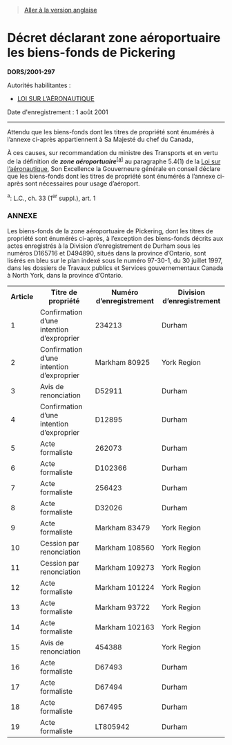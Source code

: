 > [Aller à la version anglaise](/en/Regulations/Statutory%20Orders%20and%20Regulations/2001/297.md)

# Décret déclarant zone aéroportuaire les biens-fonds de Pickering

**DORS/2001-297**

Autorités habilitantes : 
- [LOI SUR L’AÉRONAUTIQUE](/fr/Lois/Lois%20révisées%20du%20Canada/A/A-2.md)

Date d'enregistrement : 1 août 2001

----------

Attendu que les biens-fonds dont les titres de propriété sont énumérés à l’annexe ci-après appartiennent à Sa Majesté du chef du Canada,

À ces causes, sur recommandation du ministre des Transports et en vertu de la définition de ***zone aéroportuaire***<sup><a href='#footnotea_f'>[a]</a></sup> au paragraphe 5.4(1) de la [Loi sur l’aéronautique](/fr/Lois/Lois%20révisées%20du%20Canada/A/A-2.md), Son Excellence la Gouverneure générale en conseil déclare que les biens-fonds dont les titres de propriété sont énumérés à l’annexe ci-après sont nécessaires pour usage d’aéroport.

<a name='footnotea_f'><sup>a</sup></a>: L.C., ch. 33 (1<sup>er</sup> suppl.), art. 1<br />




### **ANNEXE** 
Les biens-fonds de la zone aéroportuaire de Pickering, dont les titres de propriété sont énumérés ci-après, à l’exception des biens-fonds décrits aux actes enregistrés à la Division d’enregistrement de Durham sous les numéros D165716 et D494890, situés dans la province d’Ontario, sont lisérés en bleu sur le plan indexé sous le numéro 97-30-1, du 30 juillet 1997, dans les dossiers de Travaux publics et Services gouvernementaux Canada à North York, dans la province d’Ontario.
<table>
<tr>
<th>Article</th>
<th>Titre de propriété</th>
<th>Numéro d’enregistrement</th>
<th>Division d’enregistrement</th>
</tr>
<tr>
<td>1</td>
<td>Confirmation d’une intention d’exproprier</td>
<td>234213</td>
<td>Durham</td>
</tr>
<tr>
<td>2</td>
<td>Confirmation d’une intention d’exproprier</td>
<td>Markham 80925</td>
<td>York Region</td>
</tr>
<tr>
<td>3</td>
<td>Avis de renonciation</td>
<td>D52911</td>
<td>Durham</td>
</tr>
<tr>
<td>4</td>
<td>Confirmation d’une intention d’exproprier</td>
<td>D12895</td>
<td>Durham</td>
</tr>
<tr>
<td>5</td>
<td>Acte formaliste</td>
<td>262073</td>
<td>Durham</td>
</tr>
<tr>
<td>6</td>
<td>Acte formaliste</td>
<td>D102366</td>
<td>Durham</td>
</tr>
<tr>
<td>7</td>
<td>Acte formaliste</td>
<td>256423</td>
<td>Durham</td>
</tr>
<tr>
<td>8</td>
<td>Acte formaliste</td>
<td>D32026</td>
<td>Durham</td>
</tr>
<tr>
<td>9</td>
<td>Acte formaliste</td>
<td>Markham 83479</td>
<td>York Region</td>
</tr>
<tr>
<td>10</td>
<td>Cession par renonciation</td>
<td>Markham 108560</td>
<td>York Region</td>
</tr>
<tr>
<td>11</td>
<td>Cession par renonciation</td>
<td>Markham 109273</td>
<td>York Region</td>
</tr>
<tr>
<td>12</td>
<td>Acte formaliste</td>
<td>Markham 101224</td>
<td>York Region</td>
</tr>
<tr>
<td>13</td>
<td>Acte formaliste</td>
<td>Markham 93722</td>
<td>York Region</td>
</tr>
<tr>
<td>14</td>
<td>Acte formaliste</td>
<td>Markham 102163</td>
<td>York Region</td>
</tr>
<tr>
<td>15</td>
<td>Avis de renonciation</td>
<td>454388</td>
<td>York Region</td>
</tr>
<tr>
<td>16</td>
<td>Acte formaliste</td>
<td>D67493</td>
<td>Durham</td>
</tr>
<tr>
<td>17</td>
<td>Acte formaliste</td>
<td>D67494</td>
<td>Durham</td>
</tr>
<tr>
<td>18</td>
<td>Acte formaliste</td>
<td>D67495</td>
<td>Durham</td>
</tr>
<tr>
<td>19</td>
<td>Acte formaliste</td>
<td>LT805942</td>
<td>Durham</td>
</tr>
</table>





